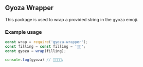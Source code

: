 ## Gyoza Wrapper

This package is used to wrap a provided string in the gyoza emoji.

### Example usage

```javascript
const wrap = require('gyoza-wrapper');
const filling = const filling = '🥬🍄';
const gyoza = wrap(filling);

console.log(gyoza) // 🥟🥬🍄🥟;
```
